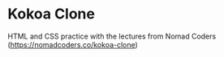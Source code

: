 # Kokoa Clone

HTML and CSS practice with the lectures from Nomad Coders (https://nomadcoders.co/kokoa-clone)
